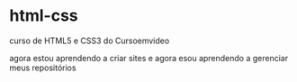 # html-css
 curso de HTML5 e CSS3  do Cursoemvideo

agora estou aprendendo a criar sites e agora  esou aprendendo a gerenciar meus repositórios 